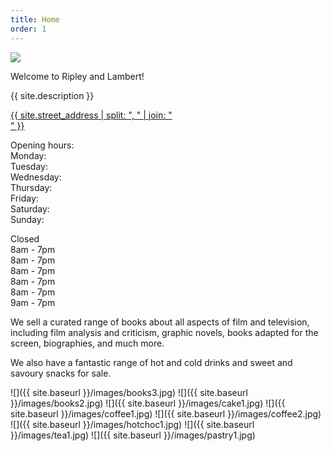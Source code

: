 ```yaml
---
title: Home
order: 1
---
```


<img class="hero" src="{{ site.baseurl }}/images/hero.jpg" />

Welcome to Ripley and Lambert!

{{ site.description }}

<aside>
<a href="{{ site.baseurl}}/find.html">{{ site.street_address | split: ", " | join: "<br />" }}</a>
</aside>

<div><p>
Opening hours:<br />
Monday:<br />
Tuesday:<br />
Wednesday:<br />
Thursday:<br />
Friday:<br />
Saturday:<br />
Sunday:
</p>
<p>
Closed<br /> 
8am - 7pm<br />
8am - 7pm<br />
8am - 7pm<br />
8am - 7pm<br />
8am - 7pm<br />
9am - 7pm</p>
</div>

We sell a curated range of books about all aspects of film and television, including film analysis and criticism, graphic novels, books adapted for the screen, biographies, and much more.

We also have a fantastic range of hot and cold drinks and sweet and savoury snacks for sale.

![]({{ site.baseurl }}/images/books3.jpg)
![]({{ site.baseurl }}/images/books2.jpg)
![]({{ site.baseurl }}/images/cake1.jpg)
![]({{ site.baseurl }}/images/coffee1.jpg)
![]({{ site.baseurl }}/images/coffee2.jpg)
![]({{ site.baseurl }}/images/hotchoc1.jpg)
![]({{ site.baseurl }}/images/tea1.jpg)
![]({{ site.baseurl }}/images/pastry1.jpg)
